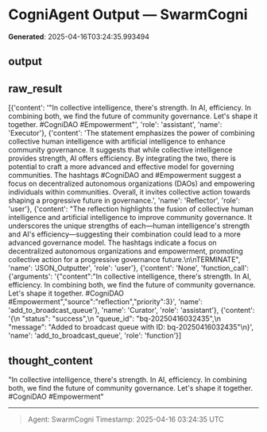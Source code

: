 # CogniAgent Output — SwarmCogni

**Generated**: 2025-04-16T03:24:35.993494

## output


## raw_result
[{'content': '"In collective intelligence, there\'s strength. In AI, efficiency. In combining both, we find the future of community governance. Let\'s shape it together. #CogniDAO #Empowerment"', 'role': 'assistant', 'name': 'Executor'}, {'content': 'The statement emphasizes the power of combining collective human intelligence with artificial intelligence to enhance community governance. It suggests that while collective intelligence provides strength, AI offers efficiency. By integrating the two, there is potential to craft a more advanced and effective model for governing communities. The hashtags #CogniDAO and #Empowerment suggest a focus on decentralized autonomous organizations (DAOs) and empowering individuals within communities. Overall, it invites collective action towards shaping a progressive future in governance.', 'name': 'Reflector', 'role': 'user'}, {'content': "The reflection highlights the fusion of collective human intelligence and artificial intelligence to improve community governance. It underscores the unique strengths of each—human intelligence's strength and AI's efficiency—suggesting their combination could lead to a more advanced governance model. The hashtags indicate a focus on decentralized autonomous organizations and empowerment, promoting collective action for a progressive governance future.\n\nTERMINATE", 'name': 'JSON_Outputter', 'role': 'user'}, {'content': 'None', 'function_call': {'arguments': '{"content":"In collective intelligence, there\'s strength. In AI, efficiency. In combining both, we find the future of community governance. Let\'s shape it together. #CogniDAO #Empowerment","source":"reflection","priority":3}', 'name': 'add_to_broadcast_queue'}, 'name': 'Curator', 'role': 'assistant'}, {'content': '{\n  "status": "success",\n  "queue_id": "bq-20250416032435",\n  "message": "Added to broadcast queue with ID: bq-20250416032435"\n}', 'name': 'add_to_broadcast_queue', 'role': 'function'}]

## thought_content
"In collective intelligence, there's strength. In AI, efficiency. In combining both, we find the future of community governance. Let's shape it together. #CogniDAO #Empowerment"

---
> Agent: SwarmCogni
> Timestamp: 2025-04-16 03:24:35 UTC